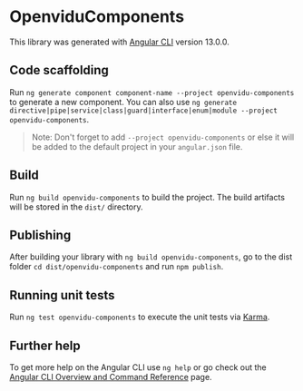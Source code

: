 # OpenviduComponents

This library was generated with [Angular CLI](https://github.com/angular/angular-cli) version 13.0.0.

## Code scaffolding

Run `ng generate component component-name --project openvidu-components` to generate a new component. You can also use `ng generate directive|pipe|service|class|guard|interface|enum|module --project openvidu-components`.
> Note: Don't forget to add `--project openvidu-components` or else it will be added to the default project in your `angular.json` file. 

## Build

Run `ng build openvidu-components` to build the project. The build artifacts will be stored in the `dist/` directory.

## Publishing

After building your library with `ng build openvidu-components`, go to the dist folder `cd dist/openvidu-components` and run `npm publish`.

## Running unit tests

Run `ng test openvidu-components` to execute the unit tests via [Karma](https://karma-runner.github.io).

## Further help

To get more help on the Angular CLI use `ng help` or go check out the [Angular CLI Overview and Command Reference](https://angular.io/cli) page.
